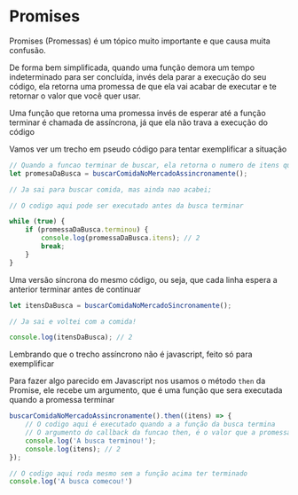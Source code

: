 # Promises

Promises \(Promessas\) é um tópico muito importante e que causa muita confusão.

De forma bem simplificada, quando uma função demora um tempo indeterminado para ser concluída, invés dela parar a execução do seu código, ela retorna uma promessa de que ela vai acabar de executar e te retornar o valor que você quer usar.

Uma função que retorna uma promessa invés de esperar até a função terminar é chamada de assíncrona, já que ela não trava a execução do código

Vamos ver um trecho em pseudo código para tentar exemplificar a situação

```javascript
// Quando a funcao terminar de buscar, ela retorna o numero de itens que foram buscados
let promesaDaBusca = buscarComidaNoMercadoAssincronamente();

// Ja sai para buscar comida, mas ainda nao acabei;

// O codigo aqui pode ser executado antes da busca terminar

while (true) {
    if (promessaDaBusca.terminou) {
        console.log(promessaDaBusca.itens); // 2
        break;
    }
}
```

Uma versão síncrona do mesmo código, ou seja, que cada linha espera a anterior terminar antes de continuar

```javascript
let itensDaBusca = buscarComidaNoMercadoSincronamente();

// Ja sai e voltei com a comida!

console.log(itensDaBusca); // 2
```

Lembrando que o trecho assíncrono não é javascript, feito só para exemplificar

Para fazer algo parecido em Javascript nos usamos o método `then` da Promise, ele recebe um argumento, que é uma função que sera executada quando a promessa terminar

```javascript
buscarComidaNoMercadoAssincronamente().then((itens) => {
    // O codigo aqui é executado quando a a função da busca termina
    // O argumento do callback da funcao then, é o valor que a promessa retornou
    console.log('A busca terminou!');
    console.log(itens); // 2
});

// O codigo aqui roda mesmo sem a função acima ter terminado
console.log('A busca comecou!')
```

